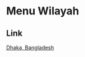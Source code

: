 # Menu Wilayah

## Link

[Dhaka, Bangladesh](https://github.com/gigit-pemilu/pemilu-2024-99-luar-negeri/tree/main/pileg-dpr/hitung-suara/sub/99-luar-negeri/sub/37-dhaka-bangladesh/sub/01-dhaka-bangladesh/sub/0001-dhaka-bangladesh)

